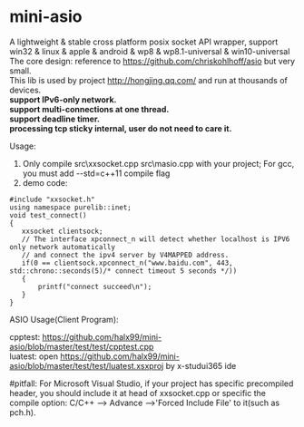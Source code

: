 # mini-asio
A lightweight & stable cross platform posix socket API wrapper, support win32  &amp; linux  &amp; apple &amp; android &amp; wp8 &amp; wp8.1-universal &amp; win10-universal  
The core design: reference to https://github.com/chriskohlhoff/asio but very small.  
This lib is used by project http://hongjing.qq.com/ and run at thousands of devices.  
**support IPv6-only network.  
support multi-connections at one thread.  
support deadline timer.  
processing tcp sticky internal, user do not need to care it.**
  
Usage:

1. Only compile src\xxsocket.cpp src\masio.cpp with your project; For gcc, you must add --std=c++11 compile flag<br />
2. demo code:
```
#include "xxsocket.h"
using namespace purelib::inet;
void test_connect() 
{
   xxsocket clientsock;
   // The interface xpconnect_n will detect whether localhost is IPV6 only network automatically
   // and connect the ipv4 server by V4MAPPED address.
   if(0 == clientsock.xpconnect_n("www.baidu.com", 443, std::chrono::seconds(5)/* connect timeout 5 seconds */))
   {
       printf("connect succeed\n");
   }
}
```

ASIO Usage(Client Program):

cpptest: https://github.com/halx99/mini-asio/blob/master/test/test/cpptest.cpp  
luatest: open https://github.com/halx99/mini-asio/blob/master/test/test/luatest.xsxproj by x-studui365 ide  
  
  
#pitfall: For Microsoft Visual Studio, if your project has specific precompiled header, you should include it at head of xxsocket.cpp or specific the compile option: C/C++ --> Advance -->'Forced Include File' to it(such as pch.h).
